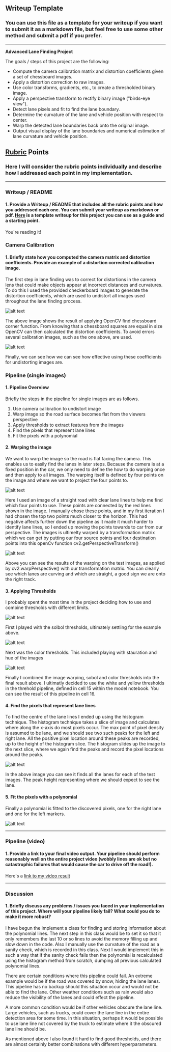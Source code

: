 ## Writeup Template

### You can use this file as a template for your writeup if you want to submit it as a markdown file, but feel free to use some other method and submit a pdf if you prefer.

---

**Advanced Lane Finding Project**

The goals / steps of this project are the following:

* Compute the camera calibration matrix and distortion coefficients given a set of chessboard images.
* Apply a distortion correction to raw images.
* Use color transforms, gradients, etc., to create a thresholded binary image.
* Apply a perspective transform to rectify binary image ("birds-eye view").
* Detect lane pixels and fit to find the lane boundary.
* Determine the curvature of the lane and vehicle position with respect to center.
* Warp the detected lane boundaries back onto the original image.
* Output visual display of the lane boundaries and numerical estimation of lane curvature and vehicle position.

[//]: # (Image References)

[image1]: ./examples/undistort.png "undistort"
[image2]: ./examples/find_corners.png "find_corners"
[image3]: ./examples/warp_area.png "warp_area"
[image4]: ./examples/warp_result.png "warp_result"
[image5]: ./examples/sobel_result.png "sobel_result"
[image6]: ./examples/color_result.png "color_result"
[image7]: ./examples/combined.png "combined"
[image8]: ./examples/histograms.png "histograms"
[image9]: ./examples/poly_fit.png "poly_fit"
[video1]: ./examples/test.mp4 "Video"

## [Rubric](https://review.udacity.com/#!/rubrics/571/view) Points

### Here I will consider the rubric points individually and describe how I addressed each point in my implementation.  

---

### Writeup / README

#### 1. Provide a Writeup / README that includes all the rubric points and how you addressed each one.  You can submit your writeup as markdown or pdf.  [Here](https://github.com/udacity/CarND-Advanced-Lane-Lines/blob/master/writeup_template.md) is a template writeup for this project you can use as a guide and a starting point.  

You're reading it!

### Camera Calibration

#### 1. Briefly state how you computed the camera matrix and distortion coefficients. Provide an example of a distortion corrected calibration image.

The first step in lane finding was to correct for distortions in the camera lens that could make objects appear at incorrect distances and curvatures. To do this I used the provided checkerboard images to generate the distortion coefficients, which are used to undistort all images used throughout the lane finding process. 

![alt text][image2]

The above image shows the result of applying OpenCV find chessboard corner function. From knowing that a chessboard squares are equal in size OpenCV can then calculated the distortion coefficients. To avoid errors several calibration images, such as the one above, are used.

![alt text][image1]

Finally, we can see how we can see how effective using these coefficients for undistorting images are.


### Pipeline (single images)

#### 1. Pipeline Overview

Briefly the steps in the pipeline for single images are as follows.
1. Use camera calibration to undistort image
2. Warp image so the road surface becomes flat from the viewers perspective
3. Apply thresholds to extract features from the images
4. Find the pixels that represent lane lines
5. Fit the pixels with a polynomial

#### 2. Warping the image

We want to warp the image so the road is flat facing the camera. This enables us to easily find the lanes in later steps. Because the camera is at a fixed position in the car, we only need to define the how to do warping once and then apply to all images. The warping itself is defined by four points on the image and where we want to project the four points to.

![alt text][image3]

Here I used an image of a straight road with clear lane lines to help me find which four points to use. These points are connected by the red lines shown in the image. I manually chose these points, and in my first iteration I had chosen the top two points much closer to the horizon. This had negative affects further down the pipeline as it made it much harder to identify lane lines, so I ended up moving the points towards to car from our perspective. The images is ultimelty warped by a transformation matrix which we can get by putting our four source points and four destination points into this openCv function cv2.getPerspectiveTransform()

![alt text][image4]

Above you can see the results of the warping on the test images, as applied by cv2.warpPerspective() with our transformation matrix. You can clearly see which lanes are curving and which are straight, a good sign we are onto the right track.


#### 3. Applying Thresholds 

I probably spent the most time in the project deciding how to use and combine thresholds with different limits.

![alt text][image5]

First I played with the solbol thresholds, ultimately settling for the example above.

![alt text][image6]

Next was the color thresholds. This included playing with stauration and hue of the images

![alt text][image7]

Finally I combined the image warping, sobol and color thresholds into the final result above. I ultimatly decided to use the white and yellow thresholds in the threhold pipeline, defined in cell 15 within the model notebook. You can see the result of this pipeline in cell 16.


#### 4. Find the pixels that represent lane lines

To find the centre of the lane lines I ended up using the histogram technique. The histogram technique takes a slice of image and calculates where along the x-axis do most pixels occur. The max point of pixel density is assumed to be lane, and we should see two such peaks for the left and right lane. All the positive pixel location around these peaks are recorded,  up to the height of the histogram slice. The histogram slides up the image to the next slice, where we again find the peaks and record the pixel locations around the peaks.

![alt text][image8]

In the above image you can see it finds all the lanes for each of the test images. The peak height representing where we should expect to see the lane.

#### 5. Fit the pixels with a polynomial

Finally a polynomial is fitted to the discovered pixels, one for the right lane and one for the left markers. 

![alt text][image9]

---

### Pipeline (video)

#### 1. Provide a link to your final video output.  Your pipeline should perform reasonably well on the entire project video (wobbly lines are ok but no catastrophic failures that would cause the car to drive off the road!).

Here's a [link to my video result](./examples/test.mp4)

---

### Discussion

#### 1. Briefly discuss any problems / issues you faced in your implementation of this project.  Where will your pipeline likely fail?  What could you do to make it more robust?

I have begun the implement a class for finding and storing information about the polynomial lines. The next step in this class would be to set it so that it only remembers the last 10 or so lines to avoid the memory filling up and slow down in the code. Also I manually use the curvature of the road as a sanity check, which is recorded in this class. Next I would implement this in such a way that if the sanity check fails then the polynomial is recalculated using the histogram method from scratch, dumping all previous calculated polynomial lines. 

There are certain conditions where this pipeline could fail. An extreme example would be if the road was covered by snow, hiding the lane lanes. This pipeline has no backup should this situation occur and would not be able to find the lane. Other weather conditions such as rain would also reduce the visibility of the lanes and could effect the pipeline.

A more common condition would be if other vehicles obscure the lane line. Large vehicles, such as trucks, could cover the lane line in the entire detection area for some time. In this situation, perhaps it would be possible to use lane line not covered by the truck to estimate where it the obscured lane line should be.

As mentioned above I also found it hard to find good thresholds, and there are almost certainly better combinations with different hyperparameters.
